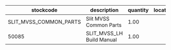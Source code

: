 |stockcode|description|quantity|location|
|---------|-----------|--------|--------|
|SLIT_MVSS_COMMON_PARTS|Slit MVSS Common Parts|1.00||
|50085|SLIT_MVSS_LH Build Manual|1.00||
